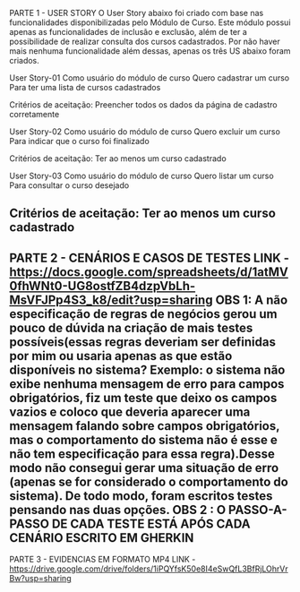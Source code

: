 
PARTE 1 - USER STORY
O User Story abaixo foi criado com base nas funcionalidades disponibilizadas pelo Módulo de Curso. Este módulo possui apenas as funcionalidades de inclusão e exclusão, além de ter a possibilidade de realizar consulta dos cursos cadastrados.
Por não haver mais nenhuma funcionalidade além dessas, apenas os três US abaixo foram criados.


User Story-01
Como usuário do módulo de curso
Quero cadastrar um curso
Para ter uma lista de cursos cadastrados

Critérios de aceitação:
Preencher todos os dados da página de cadastro corretamente


User Story-02
Como usuário do módulo de curso
Quero excluir um curso
Para indicar que o curso foi finalizado

Critérios de aceitação:
Ter ao menos um curso cadastrado


User Story-03
Como usuário do módulo de curso
Quero listar um curso
Para consultar o curso desejado

Critérios de aceitação:
Ter ao menos um curso cadastrado
----------------------------------------------------------------------------------------------------------------------------------------
PARTE 2 - CENÁRIOS E CASOS DE TESTES
LINK - https://docs.google.com/spreadsheets/d/1atMV0fhWNt0-UG8ostfZB4dzpVbLh-MsVFJPp4S3_k8/edit?usp=sharing
OBS 1: A não especificação de regras de negócios gerou um pouco de dúvida na criação de mais testes possíveis(essas regras deveriam ser definidas por mim ou usaria apenas as que estão disponíveis no sistema? Exemplo: o sistema não exibe nenhuma mensagem de erro para campos obrigatórios, fiz um teste que deixo os campos vazios e coloco que deveria aparecer uma mensagem falando sobre campos obrigatórios, mas o comportamento do sistema não é esse e não tem especificação para essa regra).Desse modo não consegui gerar uma situação de erro (apenas se for considerado o comportamento do sistema). De todo modo, foram escritos testes pensando nas duas opções.
OBS 2 : O PASSO-A-PASSO DE CADA TESTE ESTÁ APÓS CADA CENÁRIO ESCRITO EM GHERKIN
----------------------------------------------------------------------------------------------------------------------------------------
PARTE 3 - EVIDENCIAS EM FORMATO MP4
LINK - https://drive.google.com/drive/folders/1iPQYfsK50e8I4eSwQfL3BfRjLOhrVrBw?usp=sharing